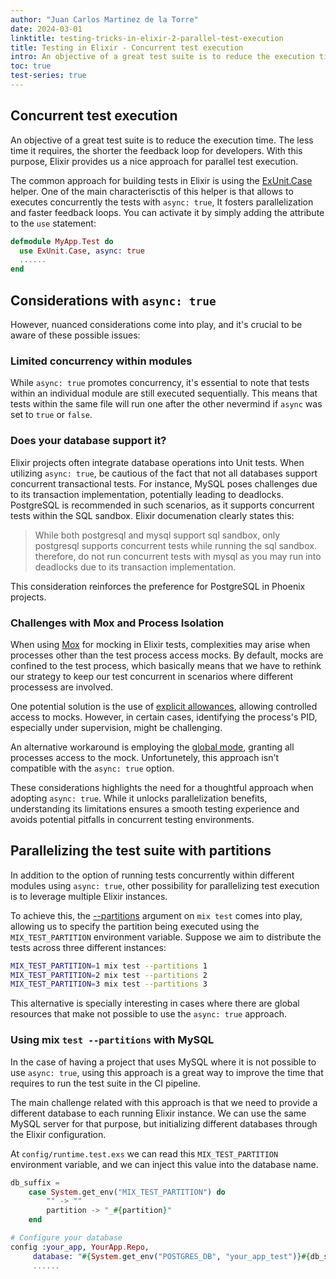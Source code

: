 ```yaml
---
author: "Juan Carlos Martinez de la Torre"
date: 2024-03-01
linktitle: testing-tricks-in-elixir-2-parallel-test-execution
title: Testing in Elixir - Concurrent test execution 
intro: An objective of a great test suite is to reduce the execution time. The less time it requires, the shorter the feedback loop for developers. With this purpose, Elixir provides us some approaches for test concurrent execution.  
toc: true
test-series: true
---
```


## Concurrent test execution

An objective of a great test suite is to reduce the execution time. The less time it requires, the shorter the feedback loop for developers. With this purpose, Elixir provides us a nice approach for parallel test execution.

The common approach for building tests in Elixir is using the [ExUnit.Case](https://hexdocs.pm/ex_unit/1.13.4/ExUnit.Case.html) helper. One of the main characterisctis of this helper is that allows to executes concurrently the tests with `async: true`, It fosters parallelization and faster feedback loops. You can activate it by simply adding the attribute to the `use` statement:
```elixir
defmodule MyApp.Test do
  use ExUnit.Case, async: true
  ......
end
```

## Considerations with `async: true`

However, nuanced considerations come into play, and it's crucial to be aware of these possible issues:

### Limited concurrency within modules 

While `async: true` promotes concurrency, it's essential to note that tests within an individual module are still executed sequentially. This means that tests within the same file will run one after the other nevermind if `async` was set to `true` or `false`.

### Does your database support it? 

Elixir projects often integrate database operations into Unit tests. When utilizing `async: true`, be cautious of the fact that not all databases support concurrent transactional tests. For instance, MySQL poses challenges due to its transaction implementation, potentially leading to deadlocks. PostgreSQL is recommended in such scenarios, as it supports concurrent tests within the SQL sandbox. Elixir documenation clearly states this:

> While both postgresql and mysql support sql sandbox, only postgresql supports concurrent tests while running the sql sandbox. therefore, do not run concurrent tests with mysql as you may run into deadlocks due to its transaction implementation.

This consideration reinforces the preference for PostgreSQL in Phoenix projects.

### Challenges with Mox and Process Isolation

When using [Mox](https://github.com/dashbitco/mox) for mocking in Elixir tests, complexities may arise when processes other than the test process access mocks. By default, mocks are confined to the test process, which basically means that we have to rethink our strategy to keep our test concurrent in scenarios where different processess are involved.

One potential solution is the use of [explicit allowances](https://hexdocs.pm/mox/mox.html), allowing controlled access to mocks. However, in certain cases, identifying the process's PID, especially under supervision, might be challenging.

An alternative workaround is employing the [global mode](https://hexdocs.pm/mox/mox.html#module-global-mode), granting all processes access to the mock. Unfortunetely, this approach isn't compatible with the `async: true` option.

These considerations highlights the need for a thoughtful approach when adopting `async: true`. While it unlocks parallelization benefits, understanding its limitations ensures a smooth testing experience and avoids potential pitfalls in concurrent testing environments.


## Parallelizing the test suite with partitions

In addition to the option of running tests concurrently within different modules using `async: true`, other possibility for parallelizing test execution is to leverage multiple Elixir instances.

To achieve this, the [--partitions](https://hexdocs.pm/mix/1.12/Mix.Tasks.Test.html) argument on `mix test` comes into play, allowing us to specify the partition being executed using the `MIX_TEST_PARTITION` environment variable. Suppose we aim to distribute the tests across three different instances:


```bash
MIX_TEST_PARTITION=1 mix test --partitions 1
MIX_TEST_PARTITION=2 mix test --partitions 2
MIX_TEST_PARTITION=3 mix test --partitions 3
```

This alternative is specially interesting in cases where there are global resources that make not possible to use the `async: true` approach.

### Using mix `test --partitions` with MySQL

In the case of having a project that uses MySQL where it is not possible to use `async: true`, using this approach is a great way to improve the time that requires to run the test suite in the CI pipeline.

The main challenge related with this approach is that we need to provide a different database to each running Elixir instance. We can use the same MySQL server for that purpose, but initializing different databases through the Elixir configuration. 

At `config/runtime.test.exs` we can read this `MIX_TEST_PARTITION` environment variable, and we can inject this value into the database name.  

```elixir
db_suffix =
    case System.get_env("MIX_TEST_PARTITION") do
        "" -> ""
        partition -> "_#{partition}"
    end

# Configure your database
config :your_app, YourApp.Repo,
     database: "#{System.get_env("POSTGRES_DB", "your_app_test")}#{db_suffix}",
     ......
```

